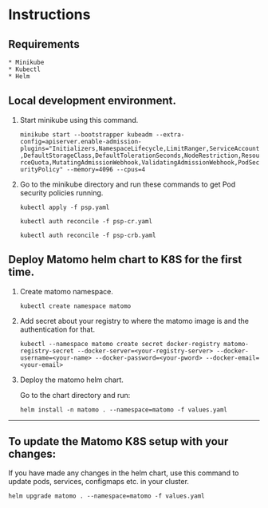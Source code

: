# Instructions

## Requirements

    * Minikube
    * Kubectl
    * Helm

## Local development environment.

1. Start minikube using this command.

    `minikube start --bootstrapper kubeadm --extra-config=apiserver.enable-admission-plugins="Initializers,NamespaceLifecycle,LimitRanger,ServiceAccount,DefaultStorageClass,DefaultTolerationSeconds,NodeRestriction,ResourceQuota,MutatingAdmissionWebhook,ValidatingAdmissionWebhook,PodSecurityPolicy" --memory=4096 --cpus=4`

2. Go to the minikube directory and run these commands to get Pod security policies running.
    
    `kubectl apply -f psp.yaml`

    `kubectl auth reconcile -f psp-cr.yaml`

    `kubectl auth reconcile -f psp-crb.yaml`


## Deploy Matomo helm chart to K8S for the first time.

1. Create matomo namespace.

    `kubectl create namespace matomo`

2. Add secret about your registry to where the matomo image is and the authentication for that.

    `kubectl --namespace matomo create secret docker-registry matomo-registry-secret --docker-server=<your-registry-server> --docker-username=<your-name> --docker-password=<your-pword> --docker-email=<your-email>`

3. Deploy the matomo helm chart.

    Go to the chart directory and run:

    `helm install -n matomo . --namespace=matomo -f values.yaml`

---

## To update the Matomo K8S setup with your changes:
If you have made any changes in the helm chart, use this command to update pods, services, configmaps etc. in your cluster.

`helm upgrade matomo . --namespace=matomo -f values.yaml`
